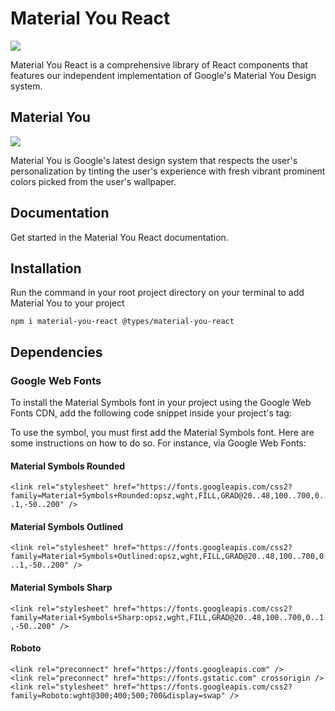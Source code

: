 # Material You React

<img src="https://github.com/material-components/material-web/raw/main/docs/images/material-web.gif"/>

Material You React is a comprehensive library of React components that features our independent implementation of Google's Material You Design system.

## Material You 

<img src="https://ba72d080.rocketcdn.me/wp-content/uploads/2021/05/Android12.png"/>

Material You is Google's latest design system that respects the user's personalization by tinting the user's experience with fresh vibrant prominent colors picked from the user's wallpaper.

## Documentation

Get started in the Material You React documentation.

## Installation

Run the command in your root project directory on your terminal to add Material You to your project

`npm i material-you-react @types/material-you-react`

## Dependencies

### Google Web Fonts

To install the Material Symbols font in your project using the Google Web Fonts CDN, add the following code snippet inside your project's <head /> tag:

To use the symbol, you must first add the Material Symbols font. Here are some instructions on how to do so. For instance, via Google Web Fonts:

#### Material Symbols Rounded

`<link rel="stylesheet" href="https://fonts.googleapis.com/css2?family=Material+Symbols+Rounded:opsz,wght,FILL,GRAD@20..48,100..700,0..1,-50..200" />`

#### Material Symbols Outlined

`<link rel="stylesheet" href="https://fonts.googleapis.com/css2?family=Material+Symbols+Outlined:opsz,wght,FILL,GRAD@20..48,100..700,0..1,-50..200" />`

#### Material Symbols Sharp

`<link rel="stylesheet" href="https://fonts.googleapis.com/css2?family=Material+Symbols+Sharp:opsz,wght,FILL,GRAD@20..48,100..700,0..1,-50..200" />`

#### Roboto

`<link rel="preconnect" href="https://fonts.googleapis.com" />`\
`<link rel="preconnect" href="https://fonts.gstatic.com" crossorigin />`\
`<link
  rel="stylesheet"
  href="https://fonts.googleapis.com/css2?family=Roboto:wght@300;400;500;700&display=swap"
/>`

